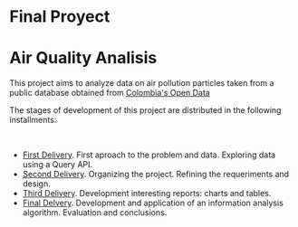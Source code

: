 # Final Proyect

<head>

<h1>Air Quality Analisis</h1>

</head>
<body>
<p>
This project aims to analyze data on air pollution particles taken from a public database obtained from <a href="datos.gov.co">Colombia's Open Data</a> 
</p>
<p>
The stages of development of this project are distributed in the following installments:
</p>
<br>
<ul>
 <li><a href="https://www.youtube.com/watch?v=zM-eBgOTpCw">First Delivery</a>. First aproach to the problem and data. Exploring data using a Query API.</li>
 <li><a href="https://www.youtube.com/watch?v=HY_lqpFOFQ0">Second Delivery</a>. Organizing the project. Refining the requeriments and design.</li>
 <li><a href="https://www.youtube.com/watch?v=xYMOcczT6QU">Third Delivery</a>. Development interesting reports: charts and tables.</li>
 <li><a href="https://www.youtube.com/watch?v=GwZ44a10rz8">Final Delvery</a>. Development and application of an information analysis algorithm. Evaluation and conclusions.</li>
</ul>
</body>
